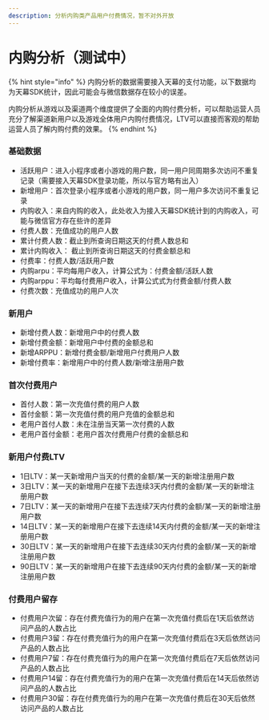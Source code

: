 ```yaml
---
description: 分析内购类产品用户付费情况，暂不对外开放
---
```


# 内购分析（测试中）

{% hint style="info" %}
内购分析的数据需要接入天幕的支付功能，以下数据均为天幕SDK统计，因此可能会与微信数据存在较小的误差。

内购分析从游戏以及渠道两个维度提供了全面的内购付费分析，可以帮助运营人员充分了解渠道新用户以及游戏全体用户内购付费情况，LTV可以直接而客观的帮助运营人员了解内购付费的效果。
{% endhint %}

### 基础数据

* 活跃用户：进入小程序或者小游戏的用户数，同一用户同周期多次访问不重复记录（需要接入天幕SDK登录功能，所以与官方略有出入）
* 新增用户：首次登录小程序或者小游戏的用户数，同一用户多次访问不重复记录
* 内购收入：来自内购的收入，此处收入为接入天幕SDK统计到的内购收入，可能与微信官方存在些许的差异
*  付费人数：充值成功的用户人数
* 累计付费人数：截止到所查询日期这天的付费人数总和
* 累计内购收入： 截止到所查询日期这天的付费金额总和
* 付费率：付费人数/活跃用户数
* 内购arpu：平均每用户收入，计算公式为：付费金额/活跃人数
* 内购arppu：平均每付费用户收入，计算公式式为付费金额/付费人数
* 付费次数：充值成功的用户人次 

### 新用户

* 新增付费人数：新增用户中的付费人数
* 新增付费金额：新增用户中付费的金额总和
* 新增ARPPU：新增付费金额/新增用户付费用户人数
* 新增付费率：新增用户中的付费人数/新增注册用户数

### 首次付费用户

* 首付人数：第一次充值付费的用户人数
* 首付金额：第一次充值付费的用户充值的金额总和
* 老用户首付人数：未在注册当天第一次付费的人数
* 老用户首付金额：老用户首次付费用户付费的金额总和 

### 新用户付费LTV

* 1日LTV：某一天新增用户当天的付费的金额/某一天的新增注册用户数
* 3日LTV：某一天的新增用户在接下去连续3天内付费的金额/某一天的新增注册用户数
* 7日LTV：某一天的新增用户在接下去连续7天内付费的金额/某一天的新增注册用户数
* 14日LTV：某一天的新增用户在接下去连续14天内付费的金额/某一天的新增注册用户数
* 30日LTV：某一天的新增用户在接下去连续30天内付费的金额/某一天的新增注册用户数
* 90日LTV：某一天的新增用户在接下去连续90天内付费的金额/某一天的新增注册用户数

### 付费用户留存   

* 付费用户次留：存在付费充值行为的用户在第一次充值付费后在1天后依然访问产品的人数占比
* 付费用户3留：存在付费充值行为的用户在第一次充值付费后在3天后依然访问产品的人数占比
* 付费用户7留：存在付费充值行为的用户在第一次充值付费后在7天后依然访问产品的人数占比
* 付费用户14留：存在付费充值行为的用户在第一次充值付费后在14天后依然访问产品的人数占比
* 付费用户30留：存在付费充值行为的用户在第一次充值付费后在30天后依然访问产品的人数占比

